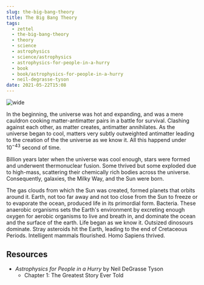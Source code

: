 ```yaml
---
slug: the-big-bang-theory
title: The Big Bang Theory
tags:
  - zettel
  - the-big-bang-theory
  - theory
  - science
  - astrophysics
  - science/astrophysics
  - astrophysics-for-people-in-a-hurry
  - book
  - book/astrophysics-for-people-in-a-hurry
  - neil-degrasse-tyson
date: 2021-05-22T15:08
---
```



![wide](https://www.publicdomainpictures.net/pictures/380000/nahled/big-bang-theory-1607444724TIM.jpg "image from Public Domain Pictures (cc)")

In the beginning, the universe was hot and expanding, and was a mere cauldron
cooking matter-antimatter pairs in a battle for survival. Clashing against each
other, as matter creates, antimatter annihilates. As the universe began to
cool, matters very subtly outweighted antimatter leading to the creation of the
the universe as we know it. All this happend under $10^{-43}$ second of time.

Billion years later when the universe was cool enough, stars were formed and
underwent thermonuclear fusion. Some thrived but some exploded due to high-mass,
scattering their chemically rich bodies across the universe. Consequently,
galaxies, the Milky Way, and the Sun were born.

The gas clouds from which the Sun was created, formed planets that orbits around
it. Earth, not too far away and not too close from the Sun to freeze or to
evaporate the ocean, produced life in its primordial form. Bacteria. These
anaerobic organisms sets the Earth's environment by excreting enough oxygen for
aerobic organisms to live and breath in, and dominate the ocean and the surface
of the earth. Life began as we know it. Outsized dinosours dominate. Stray
asteroids hit the Earth, leading to the end of Cretaceous Periods. Intelligent
mammals flourished. Homo Sapiens thrived.

## Resources

- _Astrophysics for People in a Hurry_ by Neil DeGrasse Tyson
  - Chapter 1: The Greatest Story Ever Told

